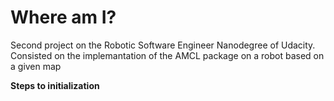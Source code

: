 # Where am I?

Second project on the Robotic Software Engineer Nanodegree of Udacity.  
Consisted on the implemantation of the AMCL package on a robot based on a given map

__Steps to initialization__
